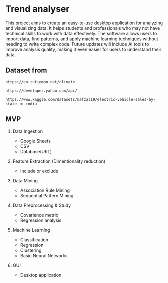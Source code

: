 # Trend analyser
This project aims to create an easy-to-use desktop application for analyzing and visualizing data. It helps students and professionals who may not have technical skills to work with data effectively. The software allows users to import data, find patterns, and apply machine learning techniques without needing to write complex code. Future updates will include AI tools to improve analysis quality, making it even easier for users to understand their data.

## Dataset from 
`
https://en.tutiempo.net/climate
`

`
https://developer.yahoo.com/api/
`

`
https://www.kaggle.com/datasets/mafzal19/electric-vehicle-sales-by-state-in-india
`

## MVP
1. Data Ingestion
    - Google Sheets
    - CSV
    - Database(URL)

2. Feature Extraction (Dimentionality reduction)
    - include or exclude

3. Data Mining
    - Association Rule Mining
    - Sequential Pattern Mining

4. Data Preprocessing & Study
    - Covarience metrix
    - Regression analysis
    
4. Machine Learning
    - Classification
    - Regression
    - Clustering 
    - Basic Neural Networks

5. GUI
    - Desktop application